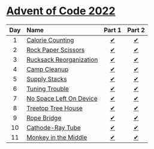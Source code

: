 # [Advent of Code 2022](https://adventofcode.com/2022)

|Day  |Name                             |Part 1                         |Part 2                         |
|:---:|:--------------------------------|:-----------------------------:|:-----------------------------:|
|1    |[Calorie Counting][Day1]         |[&#10004;](./Day1/part1.dart)  |[&#10004;](./Day1/part2.dart)  |
|2    |[Rock Paper Scissors][Day2]      |[&#10004;](./Day2/part1.dart)  |[&#10004;](./Day2/part2.dart)  |
|3    |[Rucksack Reorganization][Day3]  |[&#10004;](./Day3/part1.dart)  |[&#10004;](./Day3/part2.dart)  |
|4    |[Camp Cleanup][Day4]             |[&#10004;](./Day4/part1.dart)  |[&#10004;](./Day4/part2.dart)  |
|5    |[Supply Stacks][Day5]            |[&#10004;](./Day5/part1.dart)  |[&#10004;](./Day5/part2.dart)  |
|6    |[Tuning Trouble][Day6]           |[&#10004;](./Day6/part1.dart)  |[&#10004;](./Day6/part2.dart)  |
|7    |[No Space Left On Device][Day7]  |[&#10004;](./Day7/part1.dart)  |[&#10004;](./Day7/part2.dart)  |
|8    |[Treetop Tree House][Day8]       |[&#10004;](./Day8/part1.dart)  |[&#10004;](./Day8/part2.dart)  |
|9    |[Rope Bridge][Day9]              |[&#10004;](./Day9/part1.dart)  |[&#10004;](./Day9/part2.dart)  |
|10   |[Cathode-Ray Tube][Day10]        |[&#10004;](./Day10/part1.dart) |[&#10004;](./Day10/part2.dart) |
|11   |[Monkey in the Middle][Day11]    |[&#10004;](./Day11/part1.dart) |[&#10004;](./Day11/part2.dart) |

[Day1]: https://adventofcode.com/2022/day/1
[Day2]: https://adventofcode.com/2022/day/2
[Day3]: https://adventofcode.com/2022/day/3
[Day4]: https://adventofcode.com/2022/day/4
[Day5]: https://adventofcode.com/2022/day/5
[Day6]: https://adventofcode.com/2022/day/6
[Day7]: https://adventofcode.com/2022/day/7
[Day8]: https://adventofcode.com/2022/day/8
[Day9]: https://adventofcode.com/2022/day/9
[Day10]: https://adventofcode.com/2022/day/10
[Day11]: https://adventofcode.com/2022/day/11